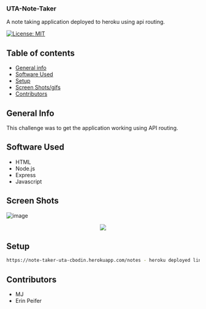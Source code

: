 ### UTA-Note-Taker
A note taking application deployed to heroku using api routing. 

[![License: MIT](https://img.shields.io/badge/License-MIT-yellow.svg)](https://opensource.org/licenses/MIT)


## Table of contents
* [General info](#general-info)
* [Software Used](#software-used)
* [Setup](#setup)
* [Screen Shots/gifs](#screen-shots)
* [Contributors](#contributors)


## General Info
This challenge was to get the application working using API routing. 

## Software Used 

- HTML
- Node.js
- Express 
- Javascript

## Screen Shots

![image](https://user-images.githubusercontent.com/63430373/216451163-b3cbf07c-f8dd-40c3-b3ac-5425b83e9a9b.png)
<p align="center">
  <img src="https://imgur.com/iXnCSMr.gif" />
</p>

## Setup

```bash
https://note-taker-uta-cbodin.herokuapp.com/notes - heroku deployed link
```


## Contributors

- MJ
- Erin Peifer
